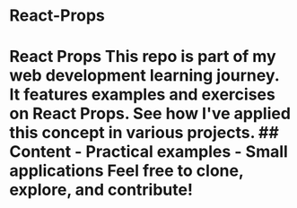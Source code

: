 # React-Props
# React Props  This repo is part of my web development learning journey. It features examples and exercises on React Props.   See how I've applied this concept in various projects.  ## Content - Practical examples - Small applications  Feel free to clone, explore, and contribute!
